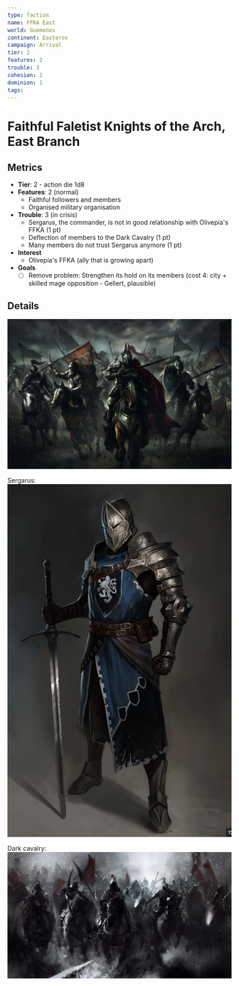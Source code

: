 ```yaml
---
type: faction
name: FFKA East
world: Guemenos
continent: Easteros
campaign: Arrival
tier: 2
features: 2
trouble: 3
cohesion: 2
dominion: 1
tags: 
---
```


# Faithful Faletist Knights of the Arch, East Branch

## Metrics

- **Tier**: 2 - action die 1d8
- **Features**: 2 (normal)
	- Faithful followers and members
	- Organised military organisation
- **Trouble**: 3 (in crisis)
	- Sergarus, the commander, is not in good relationship with Olivepia's FFKA (1 pt)
	- Deflection of members to the Dark Cavalry (1 pt)
	- Many members do not trust Sergarus anymore (1 pt)
- **Interest**
	- Olivepia's FFKA (ally that is growing apart)
- **Goals**
	- [ ] Remove problem: Strengthen its hold on its members (cost 4: city + skilled mage opposition - Gellert, plausible)

## Details

![](_aux/Pasted%20image%2020230327202214.png)

Sergarus:
![](_aux/Pasted%20image%2020230327202544.png)

Dark cavalry:
![](_aux/Pasted%20image%2020230327202308.png)